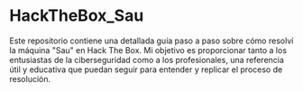 # HackTheBox_Sau
Este repositorio contiene una detallada guía paso a paso sobre cómo resolví la máquina "Sau" en Hack The Box. Mi objetivo es proporcionar tanto a los entusiastas de la ciberseguridad como a los profesionales, una referencia útil y educativa que puedan seguir para entender y replicar el proceso de resolución.
